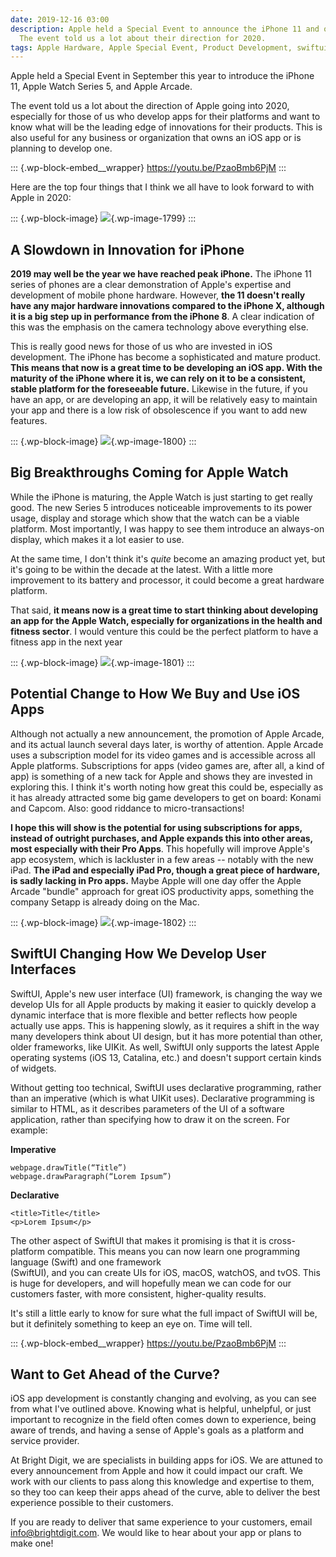 ```yaml
---
date: 2019-12-16 03:00
description: Apple held a Special Event to announce the iPhone 11 and other products.
  The event told us a lot about their direction for 2020.
tags: Apple Hardware, Apple Special Event, Product Development, swiftui
---
```

Apple held a Special Event in September this year to introduce the
iPhone 11, Apple Watch Series 5, and Apple Arcade.

The event told us a lot about the direction of Apple going into 2020,
especially for those of us who develop apps for their platforms and want
to know what will be the leading edge of innovations for their products.
This is also useful for any business or organization that owns an iOS
app or is planning to develop one.

::: {.wp-block-embed__wrapper}
https://youtu.be/PzaoBmb6PjM
:::

Here are the top four things that I think we all have to look forward to
with Apple in 2020:

::: {.wp-block-image}
![](https://brightdigit.com/wp-content/uploads/2019/11/bagus-hernawan-A6JxK37IlPo-unsplash-1024x512.jpg){.wp-image-1799}
:::

## A Slowdown in Innovation for iPhone

**2019 may well be the year we have reached peak iPhone.** The iPhone 11
series of phones are a clear demonstration of Apple's expertise and
development of mobile phone hardware. However, **the 11 doesn't really
have any major hardware innovations compared to the iPhone X, although
it is a big step up in performance from the iPhone 8**. A clear
indication of this was the emphasis on the camera technology above
everything else.

This is really good news for those of us who are invested in iOS
development. The iPhone has become a sophisticated and mature product.
**This means that now is a great time to be developing an iOS app. With
the maturity of the iPhone where it is, we can rely on it to be a
consistent, stable platform for the foreseeable future.** Likewise in
the future, if you have an app, or are developing an app, it will be
relatively easy to maintain your app and there is a low risk of
obsolescence if you want to add new features.

::: {.wp-block-image}
![](https://brightdigit.com/wp-content/uploads/2019/11/daniel-korpai-hbTKIbuMmBI-unsplash-1024x512.jpg){.wp-image-1800}
:::

## Big Breakthroughs Coming for Apple Watch

While the iPhone is maturing, the Apple Watch is just starting to get
really good. The new Series 5 introduces noticeable improvements to its
power usage, display and storage which show that the watch can be a
viable platform. Most importantly, I was happy to see them introduce an
always-on display, which makes it a lot easier to use.

At the same time, I don't think it's *quite* become an amazing product
yet, but it's going to be within the decade at the latest. With a little
more improvement to its battery and processor, it could become a great
hardware platform.

That said, **it means now is a great time to start thinking about
developing an app for the Apple Watch, especially for organizations in
the health and fitness sector**. I would venture this could be the
perfect platform to have a fitness app in the next year

::: {.wp-block-image}
![](https://brightdigit.com/wp-content/uploads/2019/11/roberto-nickson-hLgYtX0rPgw-unsplash-1024x512.jpg){.wp-image-1801}
:::

## Potential Change to How We Buy and Use iOS Apps

Although not actually a new announcement, the promotion of Apple Arcade,
and its actual launch several days later, is worthy of attention. Apple
Arcade uses a subscription model for its video games and is accessible
across all Apple platforms. Subscriptions for apps (video games are,
after all, a kind of app) is something of a new tack for Apple and shows
they are invested in exploring this. I think it's worth noting how great
this could be, especially as it has already attracted some big game
developers to get on board: Konami and Capcom. Also: good riddance to
micro-transactions!

**I hope this will show is the potential for using subscriptions for
apps, instead of outright purchases, and Apple expands this into other
areas, most especially with their Pro Apps**. This hopefully will
improve Apple's app ecosystem, which is lackluster in a few areas --
notably with the new iPad. **The iPad and especially iPad Pro, though a
great piece of hardware, is sadly lacking in Pro apps.** Maybe Apple
will one day offer the Apple Arcade "bundle" approach for great iOS
productivity apps, something the company Setapp is already doing on the
Mac.

::: {.wp-block-image}
![](https://brightdigit.com/wp-content/uploads/2019/11/Screen-Shot-2019-11-19-at-1.35.01-PM-1024x512.png){.wp-image-1802}
:::

## SwiftUI Changing How We Develop User Interfaces

SwiftUI, Apple's new user interface (UI) framework, is changing the way
we develop UIs for all Apple products by making it easier to quickly
develop a dynamic interface that is more flexible and better reflects
how people actually use apps. This is happening slowly, as it requires a
shift in the way many developers think about UI design, but it has more
potential than other, older frameworks, like UIKit. As well, SwiftUI
only supports the latest Apple operating systems (iOS 13, Catalina,
etc.) and doesn't support certain kinds of widgets.

Without getting too technical, SwiftUI uses declarative programming,
rather than an imperative (which is what UIKit uses). Declarative
programming is similar to HTML, as it describes parameters of the UI of
a software application, rather than specifying how to draw it on the
screen. For example:

**Imperative**

``` {.wp-block-preformatted}
webpage.drawTitle(“Title”)
webpage.drawParagraph(“Lorem Ipsum”) 
```

**Declarative**

``` {.wp-block-preformatted}
<title>Title</title>
<p>Lorem Ipsum</p>
```

The other aspect of SwiftUI that makes it promising is that it is
cross-platform compatible. This means you can now learn one programming
language (Swift) and one framework\
(SwiftUI), and you can create UIs for iOS, macOS, watchOS, and tvOS.
This is huge for developers, and will hopefully mean we can code for our
customers faster, with more consistent, higher-quality results.

It's still a little early to know for sure what the full impact of
SwiftUI will be, but it definitely something to keep an eye on. Time
will tell.

::: {.wp-block-embed__wrapper}
https://youtu.be/PzaoBmb6PjM
:::

## Want to Get Ahead of the Curve?

iOS app development is constantly changing and evolving, as you can see
from what I've outlined above. Knowing what is helpful, unhelpful, or
just important to recognize in the field often comes down to experience,
being aware of trends, and having a sense of Apple's goals as a platform
and service provider.

At Bright Digit, we are specialists in building apps for iOS. We are
attuned to every announcement from Apple and how it could impact our
craft. We work with our clients to pass along this knowledge and
expertise to them, so they too can keep their apps ahead of the curve,
able to deliver the best experience possible to their customers.

If you are ready to deliver that same experience to your customers,
email <info@brightdigit.com>. We would like to hear about your app or
plans to make one!